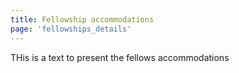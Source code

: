 ```yaml
---
title: Fellowship accommodations
page: 'fellowships_details'
---
```

THis is a text to present the fellows accommodations
